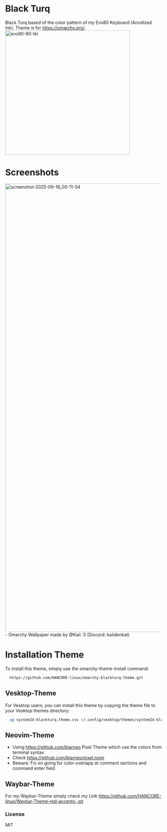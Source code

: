 # Black Turq

Black Turq based of the color pattern of my Evo80 Keyboard (Anodized Ink). Theme is for https://omarchy.org/. 
<img width="400" height="400" alt="evo80-80-tkl" src="https://github.com/user-attachments/assets/2579c033-75c9-4ad9-b4d3-290a6a2150aa" />




# Screenshots
<img width="2560" height="1440" alt="screenshot-2025-09-18_00-11-34" src="https://github.com/user-attachments/assets/b93639eb-3525-4d5d-96b4-19938126ea3b" />
- Omarchy Wallpaper made by @Kaii :3 (Discord: kaiidenkat) <br>

# Installation Theme

To install this theme, simply use the omarchy-theme-install command:

```bash
  https://github.com/HANCORE-linux/omarchy-blackturq-theme.git
```

## Vesktop-Theme

For Vesktop users, you can install this theme by copying the theme file to your Vesktop themes directory:

```bash
  cp system24-blackturq.theme.css ~/.config/vesktop/themes/system24-blackturq.theme.css
```

## Neovim-Theme

- Using https://github.com/bjarneo Pixel Theme which use the colors from terminal syntax <br>
- Check https://github.com/bjarneo/pixel.nvim <br>
- Beware: Fix on going for color overlapp at comment sections and command enter field <br>

## Waybar-Theme

For my Waybar-Theme simply check my Link https://github.com/HANCORE-linux/Waybar-Theme-red-accents-.git

### License

MIT
